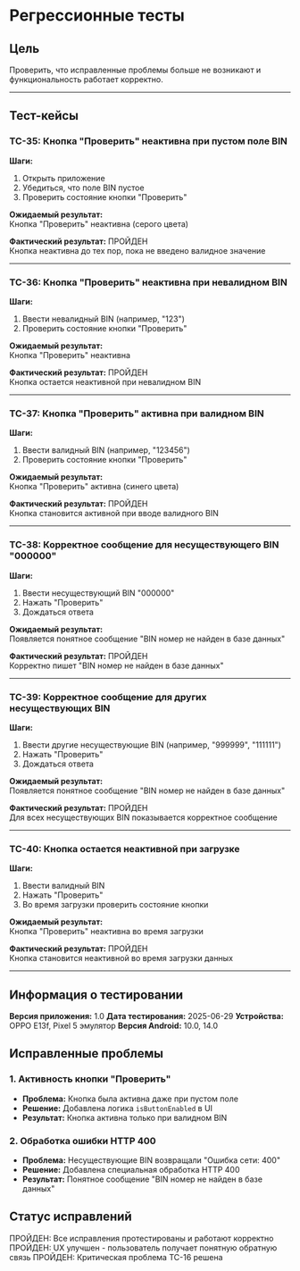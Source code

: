 # Регрессионные тесты

## Цель
Проверить, что исправленные проблемы больше не возникают и функциональность работает корректно.

---

## Тест-кейсы

### TC-35: Кнопка "Проверить" неактивна при пустом поле BIN
**Шаги:**
1. Открыть приложение
2. Убедиться, что поле BIN пустое
3. Проверить состояние кнопки "Проверить"

**Ожидаемый результат:**  
Кнопка "Проверить" неактивна (серого цвета)

**Фактический результат:** ПРОЙДЕН  
Кнопка неактивна до тех пор, пока не введено валидное значение

---

### TC-36: Кнопка "Проверить" неактивна при невалидном BIN
**Шаги:**
1. Ввести невалидный BIN (например, "123")
2. Проверить состояние кнопки "Проверить"

**Ожидаемый результат:**  
Кнопка "Проверить" неактивна

**Фактический результат:** ПРОЙДЕН  
Кнопка остается неактивной при невалидном BIN

---

### TC-37: Кнопка "Проверить" активна при валидном BIN
**Шаги:**
1. Ввести валидный BIN (например, "123456")
2. Проверить состояние кнопки "Проверить"

**Ожидаемый результат:**  
Кнопка "Проверить" активна (синего цвета)

**Фактический результат:** ПРОЙДЕН  
Кнопка становится активной при вводе валидного BIN

---

### TC-38: Корректное сообщение для несуществующего BIN "000000"
**Шаги:**
1. Ввести несуществующий BIN "000000"
2. Нажать "Проверить"
3. Дождаться ответа

**Ожидаемый результат:**  
Появляется понятное сообщение "BIN номер не найден в базе данных"

**Фактический результат:** ПРОЙДЕН  
Корректно пишет "BIN номер не найден в базе данных"

---

### TC-39: Корректное сообщение для других несуществующих BIN
**Шаги:**
1. Ввести другие несуществующие BIN (например, "999999", "111111")
2. Нажать "Проверить"
3. Дождаться ответа

**Ожидаемый результат:**  
Появляется понятное сообщение "BIN номер не найден в базе данных"

**Фактический результат:** ПРОЙДЕН  
Для всех несуществующих BIN показывается корректное сообщение

---

### TC-40: Кнопка остается неактивной при загрузке
**Шаги:**
1. Ввести валидный BIN
2. Нажать "Проверить"
3. Во время загрузки проверить состояние кнопки

**Ожидаемый результат:**  
Кнопка "Проверить" неактивна во время загрузки

**Фактический результат:** ПРОЙДЕН  
Кнопка становится неактивной во время загрузки данных

---

## Информация о тестировании

**Версия приложения:** 1.0
**Дата тестирования:** 2025-06-29
**Устройства:** OPPO E13f, Pixel 5 эмулятор
**Версия Android:** 10.0, 14.0

## Исправленные проблемы

### 1. Активность кнопки "Проверить"
- **Проблема:** Кнопка была активна даже при пустом поле
- **Решение:** Добавлена логика `isButtonEnabled` в UI
- **Результат:** Кнопка активна только при валидном BIN

### 2. Обработка ошибки HTTP 400
- **Проблема:** Несуществующие BIN возвращали "Ошибка сети: 400"
- **Решение:** Добавлена специальная обработка HTTP 400
- **Результат:** Понятное сообщение "BIN номер не найден в базе данных"

## Статус исправлений

ПРОЙДЕН: Все исправления протестированы и работают корректно
ПРОЙДЕН: UX улучшен - пользователь получает понятную обратную связь
ПРОЙДЕН: Критическая проблема TC-16 решена 